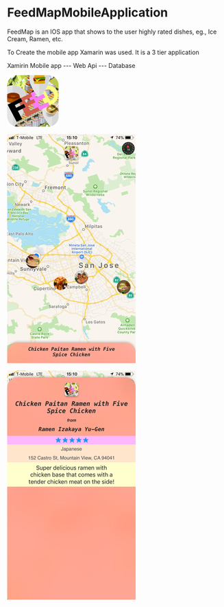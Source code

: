 # FeedMapMobileApplication
FeedMap is an IOS app that shows to the user highly rated dishes, eg., Ice Cream, Ramen, etc.

To Create the mobile app Xamarin was used. 
It is a 3 tier application 

Xamirin Mobile app --- Web Api --- Database

![alt text](https://github.com/anurakhan/FeedMapMobileApplication/blob/master/AppIcons/FeedMapIcon120.png)

![alt text](https://github.com/anurakhan/FeedMapMobileApplication/blob/master/FeedMapScreen1.png)

![alt text](https://github.com/anurakhan/FeedMapMobileApplication/blob/master/FeedMapScreen2.png)


